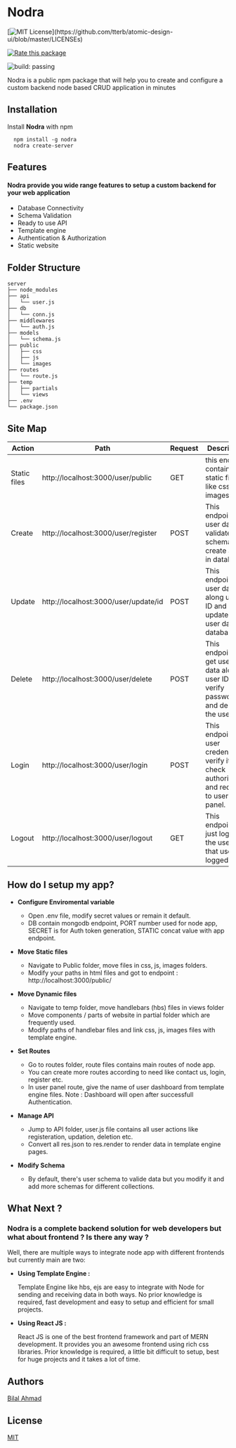 
# Nodra

[![MIT License](https://img.shields.io/apm/l/atomic-design-ui.svg?)](https://github.com/tterb/atomic-design-ui/blob/master/LICENSEs)

[![Rate this package](https://badges.openbase.com/js/rating/nodra.svg?style=openbase&token=jtcu3lJDdoqmiV3HppxDMdwbGozEy1Aa8Xy13JnaKas=)](https://openbase.com/js/nodra?utm_source=embedded&amp;utm_medium=badge&amp;utm_campaign=rate-badge)

![build: passing](https://img.shields.io/badge/build-passing-blue)

Nodra is a public npm package that will help you to create and configure a custom backend node based CRUD application in minutes


## Installation

Install **Nodra** with npm

```
  npm install -g nodra
  nodra create-server
```

## Features

#### Nodra provide you wide range features to setup a custom backend for your web application

- Database Connectivity
- Schema Validation
- Ready to use API
- Template engine
- Authentication & Authorization
- Static website

## Folder Structure

```
server
├── node_modules
├── api
│   └── user.js
├── db
│   └── conn.js
├── middlewares
│   └── auth.js
├── models
│   └── schema.js
├── public
│   ├── css
│   ├── js
│   └── images
├── routes
│   └── route.js
├── temp
│   ├── partials
│   └── views  
├── .env
└── package.json
```





## Site Map

| Action       | Path                                 | Request | Description                                                                                    |
|--------------|--------------------------------------|---------|------------------------------------------------------------------------------------------------|
| Static files | http://localhost:3000/user/public    | GET     | this endpoint contains static files like css, js, images etc.                                  |
| Create       | http://localhost:3000/user/register  | POST    | This endpoint get user data, validate schema and create a user in database.                    |
| Update       | http://localhost:3000/user/update/id | POST    | This endpoint get user data along user ID and update the user data in database.                |
| Delete       | http://localhost:3000/user/delete    | POST    | This endpoint get get user data along user ID, verify password and delete the user.            |
| Login        | http://localhost:3000/user/login     | POST    | This endpoint get user credentials, verify it, check authorization and redirect to user panel. |
| Logout       | http://localhost:3000/user/logout    | GET     | This endpoint is just logout the user If that user is logged in.                               |


## How do I setup my app?

- **Configure Enviromental variable**
  - Open .env file, modify secret values or remain it default.
  - DB contain mongodb endpoint, PORT number used for node app, SECRET is for Auth token generation, STATIC concat value with app endpoint.

- **Move Static files**
  - Navigate to Public folder, move files in css, js, images folders.
  - Modify your paths in html files and got to endpoint : http://localhost:3000/public/

- **Move Dynamic files**
  - Navigate to temp folder, move handlebars (hbs) files in views folder
  - Move components / parts of website in partial folder which are frequently used.
  - Modify paths of handlebar files and link css, js, images files with template engine.

- **Set Routes**
  - Go to routes folder, route files contains main routes of node app.
  - You can create more routes according to need like contact us, login, register etc.
  - In user panel route, give the name of user dashboard from template engine files. Note : Dashboard will open after successfull Authentication.

- **Manage API**
  - Jump to API folder, user.js file contains all user actions like registeration, updation, deletion etc.
  - Convert all res.json to res.render to render data in template engine pages.
 
- **Modify Schema**
    - By default, there's user schema to valide data but you modify it and add more schemas for different collections.

## What Next ?

### Nodra is a complete backend solution for web developers but what about frontend ? Is there any way ?

Well, there are multiple ways to integrate node app with different frontends but currently main are two:

- **Using Template Engine :**

  Template Engine like hbs, ejs are easy to integrate with Node for sending and receiving data in both ways. No prior knowledge is required, fast development and easy to setup and efficient for small projects. 

- **Using React JS :**

  React JS is one of the best frontend framework and part of MERN development. It provides you an awesome frontend using rich css libraries. Prior knowledge is required, a little bit difficult to setup, best for huge projects and it takes a lot of time.

## Authors

[Bilal Ahmad](https://www.github.com/billypentester)


## License

[MIT](https://choosealicense.com/licenses/mit/)



